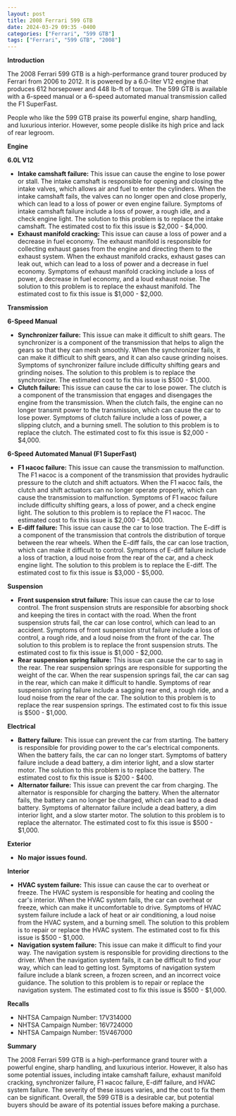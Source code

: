 ```yaml
---
layout: post
title: 2008 Ferrari 599 GTB
date: 2024-03-29 09:35 -0400
categories: ["Ferrari", "599 GTB"]
tags: ["Ferrari", "599 GTB", "2008"]
---
```

**Introduction**

The 2008 Ferrari 599 GTB is a high-performance grand tourer produced by Ferrari from 2006 to 2012. It is powered by a 6.0-liter V12 engine that produces 612 horsepower and 448 lb-ft of torque. The 599 GTB is available with a 6-speed manual or a 6-speed automated manual transmission called the F1 SuperFast.

People who like the 599 GTB praise its powerful engine, sharp handling, and luxurious interior. However, some people dislike its high price and lack of rear legroom.

**Engine**

**6.0L V12**

* **Intake camshaft failure:** This issue can cause the engine to lose power or stall. The intake camshaft is responsible for opening and closing the intake valves, which allows air and fuel to enter the cylinders. When the intake camshaft fails, the valves can no longer open and close properly, which can lead to a loss of power or even engine failure. Symptoms of intake camshaft failure include a loss of power, a rough idle, and a check engine light. The solution to this problem is to replace the intake camshaft. The estimated cost to fix this issue is $2,000 - $4,000.
* **Exhaust manifold cracking:** This issue can cause a loss of power and a decrease in fuel economy. The exhaust manifold is responsible for collecting exhaust gases from the engine and directing them to the exhaust system. When the exhaust manifold cracks, exhaust gases can leak out, which can lead to a loss of power and a decrease in fuel economy. Symptoms of exhaust manifold cracking include a loss of power, a decrease in fuel economy, and a loud exhaust noise. The solution to this problem is to replace the exhaust manifold. The estimated cost to fix this issue is $1,000 - $2,000.

**Transmission**

**6-Speed Manual**

* **Synchronizer failure:** This issue can make it difficult to shift gears. The synchronizer is a component of the transmission that helps to align the gears so that they can mesh smoothly. When the synchronizer fails, it can make it difficult to shift gears, and it can also cause grinding noises. Symptoms of synchronizer failure include difficulty shifting gears and grinding noises. The solution to this problem is to replace the synchronizer. The estimated cost to fix this issue is $500 - $1,000.
* **Clutch failure:** This issue can cause the car to lose power. The clutch is a component of the transmission that engages and disengages the engine from the transmission. When the clutch fails, the engine can no longer transmit power to the transmission, which can cause the car to lose power. Symptoms of clutch failure include a loss of power, a slipping clutch, and a burning smell. The solution to this problem is to replace the clutch. The estimated cost to fix this issue is $2,000 - $4,000.

**6-Speed Automated Manual (F1 SuperFast)**

* **F1 насос failure:** This issue can cause the transmission to malfunction. The F1 насос is a component of the transmission that provides hydraulic pressure to the clutch and shift actuators. When the F1 насос fails, the clutch and shift actuators can no longer operate properly, which can cause the transmission to malfunction. Symptoms of F1 насос failure include difficulty shifting gears, a loss of power, and a check engine light. The solution to this problem is to replace the F1 насос. The estimated cost to fix this issue is $2,000 - $4,000.
* **E-diff failure:** This issue can cause the car to lose traction. The E-diff is a component of the transmission that controls the distribution of torque between the rear wheels. When the E-diff fails, the car can lose traction, which can make it difficult to control. Symptoms of E-diff failure include a loss of traction, a loud noise from the rear of the car, and a check engine light. The solution to this problem is to replace the E-diff. The estimated cost to fix this issue is $3,000 - $5,000.

**Suspension**

* **Front suspension strut failure:** This issue can cause the car to lose control. The front suspension struts are responsible for absorbing shock and keeping the tires in contact with the road. When the front suspension struts fail, the car can lose control, which can lead to an accident. Symptoms of front suspension strut failure include a loss of control, a rough ride, and a loud noise from the front of the car. The solution to this problem is to replace the front suspension struts. The estimated cost to fix this issue is $1,000 - $2,000.
* **Rear suspension spring failure:** This issue can cause the car to sag in the rear. The rear suspension springs are responsible for supporting the weight of the car. When the rear suspension springs fail, the car can sag in the rear, which can make it difficult to handle. Symptoms of rear suspension spring failure include a sagging rear end, a rough ride, and a loud noise from the rear of the car. The solution to this problem is to replace the rear suspension springs. The estimated cost to fix this issue is $500 - $1,000.

**Electrical**

* **Battery failure:** This issue can prevent the car from starting. The battery is responsible for providing power to the car's electrical components. When the battery fails, the car can no longer start. Symptoms of battery failure include a dead battery, a dim interior light, and a slow starter motor. The solution to this problem is to replace the battery. The estimated cost to fix this issue is $200 - $400.
* **Alternator failure:** This issue can prevent the car from charging. The alternator is responsible for charging the battery. When the alternator fails, the battery can no longer be charged, which can lead to a dead battery. Symptoms of alternator failure include a dead battery, a dim interior light, and a slow starter motor. The solution to this problem is to replace the alternator. The estimated cost to fix this issue is $500 - $1,000.

**Exterior**

* **No major issues found.**

**Interior**

* **HVAC system failure:** This issue can cause the car to overheat or freeze. The HVAC system is responsible for heating and cooling the car's interior. When the HVAC system fails, the car can overheat or freeze, which can make it uncomfortable to drive. Symptoms of HVAC system failure include a lack of heat or air conditioning, a loud noise from the HVAC system, and a burning smell. The solution to this problem is to repair or replace the HVAC system. The estimated cost to fix this issue is $500 - $1,000.
* **Navigation system failure:** This issue can make it difficult to find your way. The navigation system is responsible for providing directions to the driver. When the navigation system fails, it can be difficult to find your way, which can lead to getting lost. Symptoms of navigation system failure include a blank screen, a frozen screen, and an incorrect voice guidance. The solution to this problem is to repair or replace the navigation system. The estimated cost to fix this issue is $500 - $1,000.

**Recalls**

* NHTSA Campaign Number: 17V314000
* NHTSA Campaign Number: 16V724000
* NHTSA Campaign Number: 15V467000

**Summary**

The 2008 Ferrari 599 GTB is a high-performance grand tourer with a powerful engine, sharp handling, and luxurious interior. However, it also has some potential issues, including intake camshaft failure, exhaust manifold cracking, synchronizer failure, F1 насос failure, E-diff failure, and HVAC system failure. The severity of these issues varies, and the cost to fix them can be significant. Overall, the 599 GTB is a desirable car, but potential buyers should be aware of its potential issues before making a purchase.
